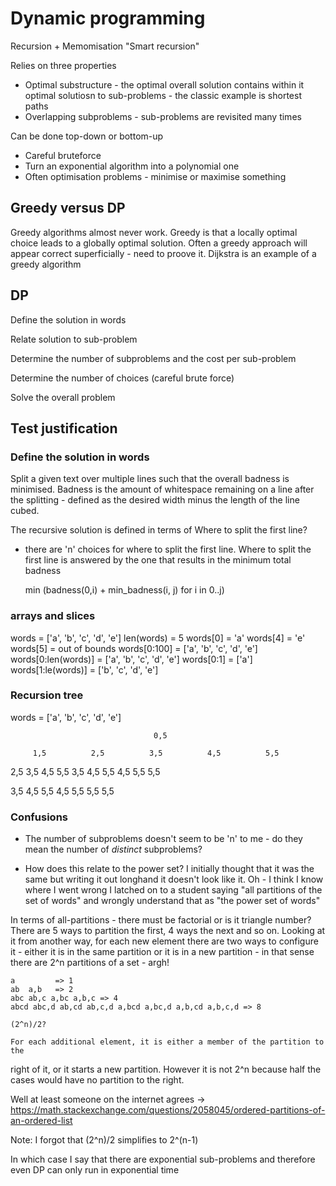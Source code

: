 # Dynamic programming

Recursion + Memomisation
"Smart recursion"

Relies on three properties

* Optimal substructure - the optimal overall solution contains within it
  optimal solutiosn to sub-problems - the classic example is shortest paths
* Overlapping subproblems - sub-problems are revisited many times

Can be done top-down or bottom-up

* Careful bruteforce
* Turn an exponential algorithm into a polynomial one
* Often optimisation problems - minimise or maximise something

## Greedy versus DP

Greedy algorithms almost never work.  Greedy is that a locally optimal choice
leads to a globally optimal solution.  Often a greedy approach will appear
correct superficially - need to proove it.  Dijkstra is an example of a greedy
algorithm

## DP

Define the solution in words

Relate solution to sub-problem

Determine the number of subproblems and the cost per sub-problem

Determine the number of choices (careful brute force)


Solve the overall problem

## Test justification

### Define the solution in words

Split a given text over multiple lines such that the overall badness is
minimised.  Badness is the amount of whitespace remaining on a line after the
splitting - defined as the desired width minus the length of the line cubed. 

The recursive solution is defined in terms of Where to split the first line?
- there are 'n' choices for where to split the first line.  Where to split the
  first line is answered by the one that results in the minimum total badness

    min (badness(0,i) + min_badness(i, j) for i in 0..j)

### arrays and slices

words = ['a', 'b', 'c', 'd', 'e']
len(words) = 5
words[0] = 'a'
words[4] = 'e'
words[5] = out of bounds
words[0:100] = ['a', 'b', 'c', 'd', 'e']
words[0:len(words)] = ['a', 'b', 'c', 'd', 'e']
words[0:1] = ['a']
words[1:le(words)] = ['b', 'c', 'd', 'e']

### Recursion tree

words = ['a', 'b', 'c', 'd', 'e']

                                    0,5

         1,5          2,5          3,5          4,5          5,5 

  2,5 3,5 4,5 5,5   3,5 4,5 5,5    4,5 5,5      5,5

  3,5 4,5 5,5   4,5 5,5   5,5    5,5

### Confusions

* The number of subproblems doesn't seem to be 'n' to me - do they mean the
number of *distinct* subproblems?

* How does this relate to the power set?  I initially thought that it was the
  same but writing it out longhand it doesn't look like it.  Oh - I think I
know where I went wrong I latched on to a student saying "all partitions of
the set of words" and wrongly understand that as "the power set of words"

In terms of all-partitions - there must be factorial or is it triangle number?  There are 5 ways to partition the first, 4 ways the next and so on.  Looking at it from another way, for each new element there are two ways to configure it - either it is in the same partition or it is in a new partition - in that sense there are 2^n partitions of a set - argh!


    
    a         => 1
    ab  a,b   => 2
    abc ab,c a,bc a,b,c => 4
    abcd abc,d ab,cd ab,c,d a,bcd a,bc,d a,b,cd a,b,c,d => 8

    (2^n)/2?

    For each additional element, it is either a member of the partition to the
right of it, or it starts a new partition.  However it is not 2^n because half
the cases would have no partition to the right.

Well at least someone on the internet agrees -> https://math.stackexchange.com/questions/2058045/ordered-partitions-of-an-ordered-list

  Note: I forgot that (2^n)/2 simplifies to 2^(n-1)

In which case I say that there are exponential sub-problems and therefore even
DP can only run in exponential time


    
    
